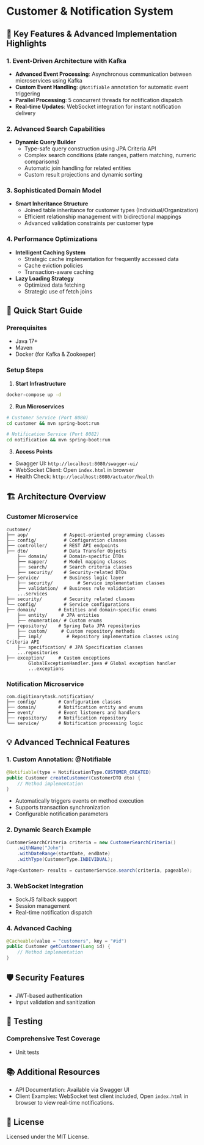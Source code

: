 # Customer & Notification System

## 🌟 Key Features & Advanced Implementation Highlights

### 1. Event-Driven Architecture with Kafka
- **Advanced Event Processing**: Asynchronous communication between microservices using Kafka
- **Custom Event Handling**: `@Notifiable` annotation for automatic event triggering
- **Parallel Processing**: 5 concurrent threads for notification dispatch
- **Real-time Updates**: WebSocket integration for instant notification delivery

### 2. Advanced Search Capabilities
- **Dynamic Query Builder**
    - Type-safe query construction using JPA Criteria API
    - Complex search conditions (date ranges, pattern matching, numeric comparisons)
    - Automatic join handling for related entities
    - Custom result projections and dynamic sorting

### 3. Sophisticated Domain Model
- **Smart Inheritance Structure**
    - Joined table inheritance for customer types (Individual/Organization)
    - Efficient relationship management with bidirectional mappings
    - Advanced validation constraints per customer type

### 4. Performance Optimizations
- **Intelligent Caching System**
    - Strategic cache implementation for frequently accessed data
    - Cache eviction policies
    - Transaction-aware caching
- **Lazy Loading Strategy**
    - Optimized data fetching
    - Strategic use of fetch joins

## 🚀 Quick Start Guide

### Prerequisites
- Java 17+
- Maven
- Docker (for Kafka & Zookeeper)

### Setup Steps

1. **Start Infrastructure**
```bash
docker-compose up -d
```

2. **Run Microservices**
```bash
# Customer Service (Port 8080)
cd customer && mvn spring-boot:run

# Notification Service (Port 8082)
cd notification && mvn spring-boot:run
```

3. **Access Points**
- Swagger UI: `http://localhost:8080/swagger-ui/`
- WebSocket Client: Open `index.html` in browser
- Health Check: `http://localhost:8080/actuator/health`

## 🏗 Architecture Overview

### Customer Microservice
```
customer/
├── aop/             # Aspect-oriented programming classes
├── config/          # Configuration classes
├── controller/      # REST API endpoints
├── dto/             # Data Transfer Objects
    ├── domain/      # Domain-specific DTOs
    ├── mapper/      # Model mapping classes
    ├── search/      # Search criteria classes
    ├── security/    # Security-related DTOs
├── service/         # Business logic layer
    ├── security/         # Service implementation classes
    ├── validation/  # Business rule validation
    ...services
├── security/        # Security related classes
└── config/          # Service configurations
├── domain/        # Entities and domain-specific enums
    ├── entity/     # JPA entities
    ├── enumeration/ # Custom enums
├── repository/    # Spring Data JPA repositories
    ├── custom/     # Custom repository methods
    ├── impl/         # Repository implementation classes using Criteria API
    ├── specification/ # JPA Specification classes
    ...repositories
├── exception/     # Custom exceptions
        GlobalExceptionHandler.java # Global exception handler
        ...exceptions
```

### Notification Microservice
```
com.digitinarytask.notification/
├── config/        # Configuration classes
├── domain/        # Notification entity and enums
├── event/         # Event listeners and handlers
├── repository/    # Notification repository
└── service/       # Notification processing logic
```

## 💡 Advanced Technical Features

### 1. Custom Annotation: @Notifiable
```java
@Notifiable(type = NotificationType.CUSTOMER_CREATED)
public Customer createCustomer(CustomerDTO dto) {
    // Method implementation
}
```
- Automatically triggers events on method execution
- Supports transaction synchronization
- Configurable notification parameters

### 2. Dynamic Search Example
```java
CustomerSearchCriteria criteria = new CustomerSearchCriteria()
    .withName("John")
    .withDateRange(startDate, endDate)
    .withType(CustomerType.INDIVIDUAL);

Page<Customer> results = customerService.search(criteria, pageable);
```

### 3. WebSocket Integration
- SockJS fallback support
- Session management
- Real-time notification dispatch

### 4. Advanced Caching
```java
@Cacheable(value = "customers", key = "#id")
public Customer getCustomer(Long id) {
    // Method implementation
}
```

## 🛡 Security Features

- JWT-based authentication
- Input validation and sanitization


## 🧪 Testing

### Comprehensive Test Coverage
- Unit tests



## 📚 Additional Resources

- API Documentation: Available via Swagger UI
- Client Examples: WebSocket test client included, Open `index.html` in browser to view real-time notifications.


## 📝 License
Licensed under the MIT License.
